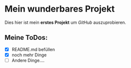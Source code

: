 # Mein wunderbares Projekt
Dies hier ist mein **erstes Projekt** um *GitHub* auszuprobieren.

## Meine ToDos:
- [x] README.md befüllen
- [x] noch mehr Dinge
- [ ] Andere Dinge....
